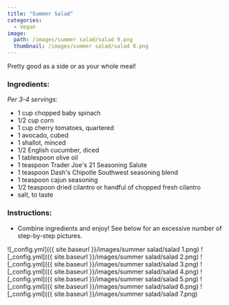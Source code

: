 ```yaml
---
title: "Summer Salad"
categories:
  - Vegan
image:
  path: /images/summer salad/salad 9.png
  thumbnail: /images/summer salad/salad 8.png
---
```


Pretty good as a side or as your whole meal!


### Ingredients:

_Per 3-4 servings:_

* 1 cup chopped baby spinach
* 1/2 cup corn
* 1 cup cherry tomatoes, quartered
* 1 avocado, cubed
* 1 shallot, minced
* 1/2 English cucumber, diced
* 1 tablespoon olive oil
* 1 teaspoon Trader Joe's 21 Seasoning Salute
* 1 teaspoon Dash's Chipotle Southwest seasoning blend
* 1 teaspoon cajun seasoning
* 1/2 teaspoon dried cilantro or handful of chopped fresh cilantro
* salt, to taste


### Instructions:

* Combine ingredients and enjoy! See below for an excessive number of step-by-step pictures.

![_config.yml]({{ site.baseurl }}/images/summer salad/salad 1.png)
![_config.yml]({{ site.baseurl }}/images/summer salad/salad 2.png)
![_config.yml]({{ site.baseurl }}/images/summer salad/salad 3.png)
![_config.yml]({{ site.baseurl }}/images/summer salad/salad 4.png)
![_config.yml]({{ site.baseurl }}/images/summer salad/salad 5.png)
![_config.yml]({{ site.baseurl }}/images/summer salad/salad 6.png)
![_config.yml]({{ site.baseurl }}/images/summer salad/salad 7.png)


